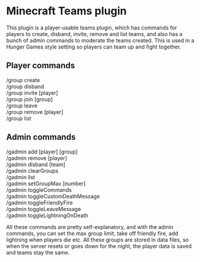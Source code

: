 # Minecraft Teams plugin

This plugin is a player-usable teams plugin, which has commands for players to create, disband, invite, remove and list teams, and also has a bunch of admin commands to moderate the teams created. This is used in a Hunger Games style setting so players can team up and fight together. 
## Player commands

/group create  
/group disband  
/group invite [player]  
/group join [group]  
/group leave  
/group remove [player]  
/group list

## Admin commands

/gadmin add [player] [group]  
/gadmin remove [player]  
/gadmin disband [team]  
/gadmin clearGroups  
/gadmin list  
/gadmin setGroupMax [number]  
/gadmin toggleCommands  
/gadmin toggleCustomDeathMessage  
/gadmin toggleFriendlyFire  
/gadmin toggleLeaveMessage  
/gadmin toggleLightningOnDeath  

All these commands are pretty self-explanatory, and with the admin commands, you can set the max group limit, take off friendly fire, add lightning when players die etc.
All these groups are stored in data files, so when the server resets or goes down for the night, the player data is saved and teams stay the same.
